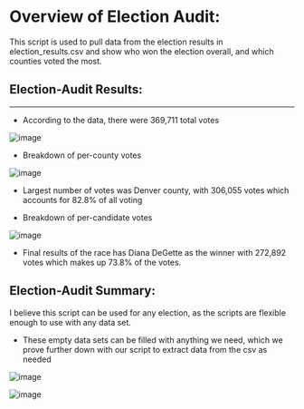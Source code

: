 # Overview of Election Audit:
This script is used to pull data from the election results in election_results.csv and show who won the election overall, and which counties voted the most.

## Election-Audit Results:
***
* According to the data, there were 369,711 total votes

![image](https://user-images.githubusercontent.com/3924733/203174304-ab7a0415-2041-4a55-af68-b08bd26b02af.png)


* Breakdown of per-county votes

![image](https://user-images.githubusercontent.com/3924733/203174327-5f4efb37-58a2-4c6a-9cf8-fafb70496d37.png)


* Largest number of votes was Denver county, with 306,055 votes which accounts for 82.8% of all voting

* Breakdown of per-candidate votes

![image](https://user-images.githubusercontent.com/3924733/203174349-84d02f18-e86d-47eb-9285-a9b96cb57b50.png)


* Final results of the race has Diana DeGette as the winner with 272,892 votes which makes up 73.8% of the votes.

## Election-Audit Summary: 
I believe this script can be used for any election, as the scripts are flexible enough to use with any data set.
* These empty data sets can be filled with  anything we need, which we prove further down with our script to extract data from the csv as needed

![image](https://user-images.githubusercontent.com/3924733/203174445-27c0ba3f-0403-43b6-87d8-270dfd4bacce.png)

![image](https://user-images.githubusercontent.com/3924733/203174462-1e5c6312-b396-489e-a90c-c57f444fbcd9.png)


